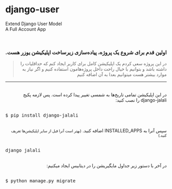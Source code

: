 # django-user
Extend Django User Model
<br>
A Full Account App

<br>
<div dir="rtl">
  <h3>
  اولین قدم برای شروع یک پروژه، پیاده‌سازی زیرساخت اپلیکیشن یوزر هست.
  </h3>

<blockquote>
  در این پروژه سعی کردم یک اپلیکیشن کامل برای کاربر ایجاد کنم که حداقلیات را داشته باشد و بتوانیم با خیال راحت داخل پروژه‌هامون استفاده کنیم و اگر نیاز به موارد بیشتر هست میتوانیم بعدا به آن اضافه کنیم
</blockquote>
  </div>
<hr>
<br>
<div dir="rtl">
در این اپلیکیشن تمامی تاریخ‌ها به شمسی تغییر پیدا کرده است. پس لازمه پکیج django-jalali را نصب کنید:
</div>
<br>
<div class="highlight highlight-source-shell">
  <pre>$ pip install django-jalali</pre>
</div>

<br>
<div dir="rtl">
 سپس آنرا به INSTALLED_APPS اضافه کنید.
  <small>(بهتر است آنرا قبل از سایر اپلیکیشن‌ها تعریف کنید.)</small>
</div>
<br>
<div class="highlight highlight-source-shell">
  <pre>django_jalali</pre>
</div>

<br>


<div dir="rtl">
در آخر با دستور زیر جداول مایگیریشن را در دیتابیس ایجاد میکنیم:
</div>
<br>
<div class="highlight highlight-source-shell">
  <pre>$ python manage.py migrate
</pre>
</div>

<br>
